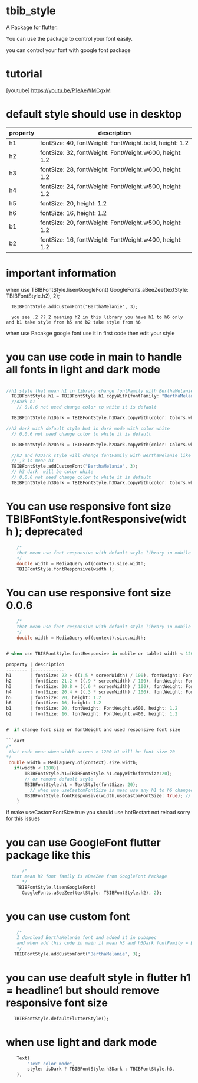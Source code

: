 # tbib_style

A Package for flutter.

You can use the package to control your font easily.

you can control your font with google font package

# tutorial
[youtube] https://youtu.be/P1eAeWMCgxM

# default style should use in desktop

property | description
-------- |------------
h1       | fontSize: 40, fontWeight: FontWeight.bold, height: 1.2
h2       | fontSize: 32, fontWeight: FontWeight.w600, height: 1.2
h3       | fontSize: 28, fontWeight: FontWeight.w600, height: 1.2
h4       | fontSize: 24, fontWeight: FontWeight.w500, height: 1.2
h5       | fontSize: 20, height: 1.2
h6       | fontSize: 16, height: 1.2
b1       | fontSize: 20, fontWeight: FontWeight.w500, height: 1.2
b2       | fontSize: 16, fontWeight: FontWeight.w400, height: 1.2



# important information

when use TBIBFontStyle.lisenGoogleFont(
      GoogleFonts.aBeeZee(textStyle: TBIBFontStyle.h2), 2);

      TBIBFontStyle.addCustomFont("BerthaMelanie", 3);
      
      you see ,2 ?? 2 meaning h2 in this library you have h1 to h6 only and b1 take style from h5 and b2 take style from h6

when use Pacakge google font use it in first code then edit your style

# you can use code in main to handle all fonts in light and dark mode

```dart
  
//h1 style that mean h1 in library change fontFamily with BerthaMelanie
  TBIBFontStyle.h1 = TBIBFontStyle.h1.copyWith(fontFamily: "BerthaMelanie");
  //dark h1
    // 0.0.6 not need change color to white it is default

  TBIBFontStyle.h1Dark = TBIBFontStyle.h1Dark.copyWith(color: Colors.white);

//h2 dark with default style but in dark mode with color white
  // 0.0.6 not need change color to white it is default

  TBIBFontStyle.h2Dark = TBIBFontStyle.h2Dark.copyWith(color: Colors.white);

  //h3 and h3Dark style will change fontFamily with BerthaMelanie like in h1
  // ,3 is mean h3
  TBIBFontStyle.addCustomFont("BerthaMelanie", 3);
  // h3 dark  will be color white 
  // 0.0.6 not need change color to white it is default
  TBIBFontStyle.h3Dark = TBIBFontStyle.h3Dark.copyWith(color: Colors.white);

```

# You can use responsive font size  TBIBFontStyle.fontResponsive(width ); deprecated

```dart
    /*
    that mean use font responsive with default style library in mobile 
    */
    double width = MediaQuery.of(context).size.width;
    TBIBFontStyle.fontResponsive(width );
```

# You can use responsive font size 0.0.6

```dart
    /*
    that mean use font responsive with default style library in mobile 
    */
    double width = MediaQuery.of(context).size.width;
   

# when use TBIBFontStyle.fontResponsive in mobile or tablet width < 1200  default

property | description
-------- |------------
h1       | fontSize: 22 + ((1.5 * screenWidth) / 100), fontWeight: FontWeight.bold, height: 1.2
h2       | fontSize: 21.2 + ((.9 * screenWidth) / 100), fontWeight: FontWeight.w600, height: 1.2
h3       | fontSize: 20.8 + ((.6 * screenWidth) / 100), fontWeight: FontWeight.w600, height: 1.2
h4       | fontSize: 20.4 + ((.3 * screenWidth) / 100), fontWeight: FontWeight.w500, height: 1.2
h5       | fontSize: 20, height: 1.2
h6       | fontSize: 16, height: 1.2
b1       | fontSize: 20, fontWeight: FontWeight.w500, height: 1.2
b2       | fontSize: 16, fontWeight: FontWeight.w400, height: 1.2


#  if change font size or fontWeight and used responsive font size
 
```dart
/*
 that code mean when width screen > 1200 h1 will be font size 20
*/
 double width = MediaQuery.of(context).size.width;
   if(width < 1200){
       TBIBFontStyle.h1=TBIBFontStyle.h1.copyWith(fontSize:20); 
       // or remove default style
       TBIBFontStyle.h1 = TextStyle(fontSize: 20);
         // when use useCastomFontSize is mean use any h1 to h6 changed
       TBIBFontStyle.fontResponsive(width,useCastomFontSize: true); // deprecated
    }
```
if make useCastomFontSize true you should use hotRestart not reload sorry for this issues

# you can use GoogleFont flutter package like this 
  
```dart
      /*
  that mean h2 font family is aBeeZee from GoogleFont Package 
      */
    TBIBFontStyle.lisenGoogleFont(
      GoogleFonts.aBeeZee(textStyle: TBIBFontStyle.h2), 2);
```

# you can use custom font 
 
```dart
    /*
    I download BerthaMelanie font and added it in pubspec 
    and when add this code in main it mean h3 and h3Dark fontFamily = BerthaMelanie
    */
   TBIBFontStyle.addCustomFont("BerthaMelanie", 3);
```

# you can use deafult style in flutter h1 = headline1 but should remove responsive font size

```dart
   TBIBFontStyle.defaultFlutterStyle();
```

# when use light and dark mode

```dart
    Text(
        "Text color mode",
        style: isDark ? TBIBFontStyle.h3Dark : TBIBFontStyle.h3,
    ),
```
